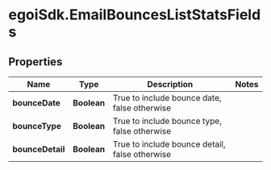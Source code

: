 # egoiSdk.EmailBouncesListStatsFields

## Properties
Name | Type | Description | Notes
------------ | ------------- | ------------- | -------------
**bounceDate** | **Boolean** | True to include bounce date, false otherwise | 
**bounceType** | **Boolean** | True to include bounce type, false otherwise | 
**bounceDetail** | **Boolean** | True to include bounce detail, false otherwise | 


